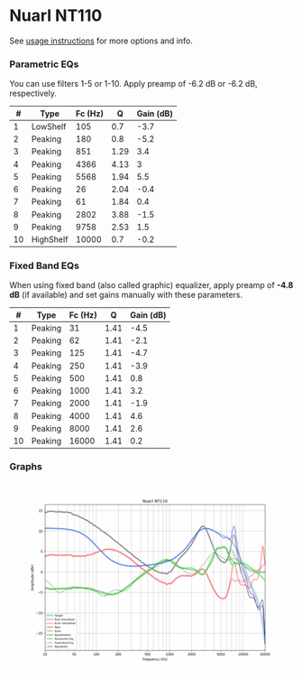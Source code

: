 # Nuarl NT110
See [usage instructions](https://github.com/jaakkopasanen/AutoEq#usage) for more options and info.

### Parametric EQs
You can use filters 1-5 or 1-10. Apply preamp of -6.2 dB or -6.2 dB, respectively.

|   # | Type      |   Fc (Hz) |    Q |   Gain (dB) |
|-----|-----------|-----------|------|-------------|
|   1 | LowShelf  |       105 | 0.7  |        -3.7 |
|   2 | Peaking   |       180 | 0.8  |        -5.2 |
|   3 | Peaking   |       851 | 1.29 |         3.4 |
|   4 | Peaking   |      4366 | 4.13 |         3   |
|   5 | Peaking   |      5568 | 1.94 |         5.5 |
|   6 | Peaking   |        26 | 2.04 |        -0.4 |
|   7 | Peaking   |        61 | 1.84 |         0.4 |
|   8 | Peaking   |      2802 | 3.88 |        -1.5 |
|   9 | Peaking   |      9758 | 2.53 |         1.5 |
|  10 | HighShelf |     10000 | 0.7  |        -0.2 |

### Fixed Band EQs
When using fixed band (also called graphic) equalizer, apply preamp of **-4.8 dB** (if available) and set gains manually with these parameters.

|   # | Type    |   Fc (Hz) |    Q |   Gain (dB) |
|-----|---------|-----------|------|-------------|
|   1 | Peaking |        31 | 1.41 |        -4.5 |
|   2 | Peaking |        62 | 1.41 |        -2.1 |
|   3 | Peaking |       125 | 1.41 |        -4.7 |
|   4 | Peaking |       250 | 1.41 |        -3.9 |
|   5 | Peaking |       500 | 1.41 |         0.8 |
|   6 | Peaking |      1000 | 1.41 |         3.2 |
|   7 | Peaking |      2000 | 1.41 |        -1.9 |
|   8 | Peaking |      4000 | 1.41 |         4.6 |
|   9 | Peaking |      8000 | 1.41 |         2.6 |
|  10 | Peaking |     16000 | 1.41 |         0.2 |

### Graphs
![](./Nuarl%20NT110.png)
